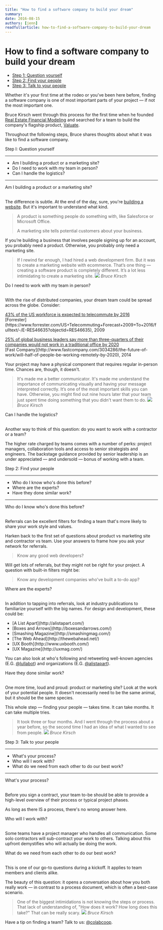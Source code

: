 ```yaml
---
title: "How to find a software company to build your dream"
summary:
date: 2016-08-15
authors: [jenn]
readfullarticle: how-to-find-a-software-company-to-build-your-dream
---
```


# How to find a software company to build your dream

<ul class="ul-multistep">
<li class="current"><a href="#introspection" class="js-scroll">Step 1: Question yourself</a></li>
<li><a href="#identify" class="js-scroll">Step 2: Find your people</a></li>
<li><a href="#interview" class="js-scroll">Step 3: Talk to your people</a></li>
</ul>

<div class="spacing--mid-x"></div>

Whether it's your first time at the rodeo or you've been here before, finding a software company is one of most important parts of your project &mdash; if not the most important one.</p>

<p>Bruce Kirsch went through this process for the first time when he founded <a href="http://www.getrefm.com/">Real Estate Financial Modeling</a> and searched for a team to build the company's flagship product, <a href="http://www.getrefm.com/valuate/">Valuate</a>.</p>

<p>Throughout the following steps, Bruce shares thoughts about what it was like to find a software company.</p>

</div></div>

<section id="introspection" class="panel-full panel-bg-pattern panel-bg-red color-white spacing--lg">
<div class="container--text">
<div class="spacing--mid-x"></div>
<p class="text--larger text--align-center">
  Step I: Question yourself
</p>
<hr>
<ul class="ul-unstyled text--small text--align-center">
  <li>Am I building a product or a marketing site?</li>
  <li>Do I need to work with my team in person?</li>
  <li>Can I handle the logistics?</li>
</ul>
<hr>
</div>
</section>

<div class="container--text"><div class="styling-markdown blog-post-info">

<div class="spacing--lg-x"></div>

<div class="color-graylight-bg text--align-center">Am I building a product or a marketing site?</div>
<br>

<p>The difference is subtle. At the end of the day, sure, you're <a href="http://justbuildwebsites.com/">building a website</a>. But it's important to understand what kind.</p>

<blockquote>
<p><span class="color-graymedium">A product</span> is something people do something with, like Salesforce or Microsoft Office.</p>
<p><span class="color-graymedium">A marketing site</span> tells potential customers about your business.</p>
</blockquote>

<p>If you’re building a business that involves people signing up for an account, you probably need a product. Otherwise, you probably only need a marketing site.</p>

<blockquote>
  If I rewind far enough, I had hired a web development firm. But it was to create a marketing website with ecommerce. That’s one thing &mdash; creating a software product is completely different. It’s a lot less intimidating to create a marketing site.
  <cite><img src="/assets/img/projects/valuate/valuate-testimonial-headshot@2x.jpg"> Bruce Kirsch</cite>
</blockquote>

<div class="color-graylight-bg text--align-center">Do I need to work with my team in person?</div>
<br>

<p>With the rise of distributed companies, your dream team could be spread across the globe. Consider:</p>

<p><a href="https://twitter.com/intent/tweet?via=colabcoop&url=http%3A%2F%2Fbit.ly%2F1uJDSNc&text=People%20can%20literally%20set%20their%20own%20salaries.">43% of the US workforce is expected to telecommute by 2016</a><br><span class="caption">[Forrester](https://www.forrester.com/US+Telecommuting+Forecast+2009+To+2016/fulltext/-/E-RES46635?objectid=RES46635), 2009</span></p>

<p><a href="https://twitter.com/intent/tweet?via=colabcoop&url=http%3A%2F%2Fbit.ly%2F1uJDSNc&text=People%20can%20literally%20set%20their%20own%20salaries.">25% of global business leaders say more than three-quarters of their companies would not work in a traditional office by 2020</a><br><span class="caption">[Fast Company](http://www.fastcompany.com/3034286/the-future-of-work/will-half-of-people-be-working-remotely-by-2020), 2014</span></p>

<p>Your project may have a physical component that requires regular in-person time. Chances are, though, it doesn't.</p>

<blockquote>
  It's made me a better communicator. It's made me understand the importance of communicating visually and having your message interpreted correctly. It’s one of the most important skills you can have. Otherwise, you might find out nine hours later that your team just spent time doing something that you didn't want them to do.
  <cite><img src="/assets/img/projects/valuate/valuate-testimonial-headshot@2x.jpg"> Bruce Kirsch</cite>
</blockquote>

<div class="color-graylight-bg text--align-center">Can I handle the logistics?</div>
<br>

<p>Another way to think of this question: do you want to work with <span class="color-graymedium">a contractor</span> or <span class="color-graymedium">a team</span>?</p>

<p>The higher rate charged by teams comes with a number of perks: project managers, collaboration tools and access to senior strategists and engineers. The backstage guidance provided by senior leadership is an under appreciated &mdash; and undersold &mdash; bonus of working with a team.</p>

</div></div>

<section id="identify" class="panel-full panel-bg-pattern panel-bg-red color-white spacing--lg">
<div class="container--text">
<div class="spacing--mid-x"></div>
<p class="text--larger text--align-center">
  Step 2: Find your people
</p>
<hr>
<ul class="ul-unstyled text--small text--align-center">
  <li>Who do I know who's done this before?</li>
  <li>Where are the experts?</li>
  <li>Have they done similar work?</li>
</ul>
<hr>
</div>
</section>

<div class="container--text"><div class="styling-markdown blog-post-info">

<div class="spacing--lg-x"></div>

<div class="color-graylight-bg text--align-center">Who do I know who's done this before?</div>
<br>

<p>Referrals can be excellent filters for finding a team that's more likely to share your work style and values.</p>

<p>Harken back to the first set of questions about <span class="color-graymedium">product vs marketing site</span> and <span class="color-graymedium">contractor vs team</span>. Use your answers to frame how you ask your network for referrals.</p>

<blockquote>
Know any good web developers?
</blockquote>

Will get lots of referrals, but they might not be right for your project. A question with built-in filters might be:

<blockquote>
Know any development companies who've built a to-do app?
</blockquote>

<div class="color-graylight-bg text--align-center">Where are the experts?</div>
<br>

<p>In addition to tapping into referrals, look at industry publications to familiarize yourself with the big names. For design and development, these could be:</p>

<ul>
<li>[A List Apart](http://alistapart.com/)</li>
<li>[Boxes and Arrows](http://boxesandarrows.com/)</li>
<li>[Smashing Magazine](http://smashingmag.com/)</li>
<li>[The Web Ahead](http://thewebahead.net/)</li>
<li>[UX Booth](http://www.uxbooth.com/)</li>
<li>[UX Magazine](http://uxmag.com/)</li>
</ul>

<p>You can also look at who's following and retweeting well-known agencies (E.G. <a href="https://twitter.com/lullabot">@lullabot</a>) and organizations (E.G. <a href="https://twitter.com/alistapart">@alistapart</a>).</p>

<div class="color-graylight-bg text--align-center">Have they done similar work?</div>
<br>

<p>One more time, loud and proud: <span class="color-graymedium">product</span> or <span class="color-graymedium">marketing site</span>? Look at the work of your potential people. It doesn't necessarily need to be the same animal, but it should be the same species.</p>

<p>This whole step &mdash; finding your people &mdash; takes time. It can take months. It can take multiple tries.</p>

<blockquote>
  It took three or four months. And I went through the process about a year before, so the second time I had an idea of what I wanted to see from people.
  <cite><img src="/assets/img/projects/valuate/valuate-testimonial-headshot@2x.jpg"> Bruce Kirsch</cite>
</blockquote>

</div></div>

<section id="interview" class="panel-full panel-bg-pattern panel-bg-red color-white spacing--lg">
<div class="container--text">
<div class="spacing--mid-x"></div>
<p class="text--larger text--align-center">
  Step 3: Talk to your people
</p>
<hr>
<ul class="ul-unstyled text--small text--align-center">
  <li>What's your process?</li>
  <li>Who will I work with?</li>
  <li>What do we need from each other to do our best work?</li>
</ul>
<hr>
</div>
</section>

<div class="container--text"><div class="styling-markdown blog-post-info">

<div class="spacing--lg-x"></div>

<div class="color-graylight-bg text--align-center">What's your process?</div>
<br>

<p>Before you sign a contract, your team to-be should be able to provide a high-level overview of their process or typical project phases.</p>

<p>As long as there IS a process, there's no wrong answer here.</p>

<div class="color-graylight-bg text--align-center">Who will I work with?</div>
<br>

<p>Some teams have a project manager who handles all communication. Some solo contractors will sub-contract your work to others. Talking about this upfront demystifies who will actually be doing the work.</p>

<div class="color-graylight-bg text--align-center">What do we need from each other to do our best work?</div>
<br>

<p>This is one of our go-to questions during a kickoff. It applies to team members and clients alike.</p>

<p>The beauty of this question: it opens a conversation about how you both really work &mdash; in contrast to a process document, which is often a best-case scenario.</p>

<blockquote>
  One of the biggest intimidations is not knowing the steps or process. That lack of understanding of, "How does it work? How long does this take?" That can be really scary.
  <cite><img src="/assets/img/projects/valuate/valuate-testimonial-headshot@2x.jpg"> Bruce Kirsch</cite>
</blockquote>

<p>Have a tip on finding a team? Talk to us: <a href="http://twitter.com/colabcoop">@colabcoop</a>.</p>
